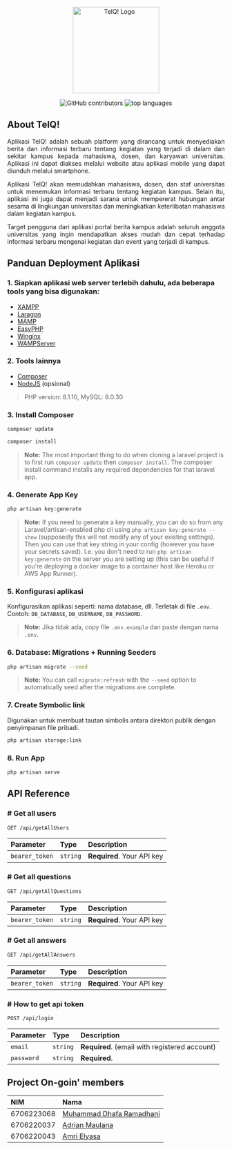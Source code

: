 <p align="center"><img src="https://github.com/elyasa9833/telQ-app/assets/91476344/589a1867-452a-40be-96f5-43c0ad9b9191" height="200" alt="TelQ! Logo"></p>
<p align="center">
    <img alt="GitHub contributors" src="https://img.shields.io/github/contributors/elyasa9833/telQ-app">
    <img alt="top languages" src="https://img.shields.io/github/languages/top/elyasa9833/telQ-app">
</p>

## About TelQ!

<p align=justify>Aplikasi TelQ! adalah sebuah platform yang dirancang untuk menyediakan berita dan 
informasi terbaru tentang kegiatan yang terjadi di dalam dan sekitar kampus kepada mahasiswa, dosen, dan karyawan universitas. Aplikasi ini dapat diakses melalui website atau aplikasi mobile yang dapat diunduh melalui smartphone.</p>
<p align=justify>Aplikasi TelQ! akan memudahkan mahasiswa, dosen, dan staf universitas untuk menemukan 
informasi terbaru tentang kegiatan kampus. Selain itu, aplikasi ini juga dapat menjadi sarana untuk mempererat hubungan antar sesama di lingkungan universitas dan meningkatkan 
keterlibatan mahasiswa dalam kegiatan kampus.</p>
<p align=justify>Target pengguna dari aplikasi portal berita kampus adalah seluruh anggota 
universitas yang ingin mendapatkan akses mudah dan cepat terhadap informasi terbaru 
mengenai kegiatan dan event yang terjadi di kampus.</p>

## Panduan Deployment Aplikasi

### 1. Siapkan aplikasi web server terlebih dahulu, ada beberapa tools yang bisa digunakan:
- [XAMPP](https://www.apachefriends.org/)
- [Laragon](https://laragon.org/)
- [MAMP](https://www.mamp.info/en/mamp/windows/)
- [EasyPHP](https://www.easyphp.org/)
- [Winginx](https://winginx.com/en/)
- [WAMPServer](https://sourceforge.net/projects/wampserver/files/)

### 2. Tools lainnya
- [Composer](https://getcomposer.org/download/)
- [NodeJS](https://nodejs.org/en/download/current) (opsional)

> PHP version: 8.1.10, MySQL: 8.0.30

### 3. Install Composer
```bash
composer update
```
```bash
composer install
```
> **Note:** The most important thing to do when cloning a laravel project is to first run `composer update` then `composer install`. The composer install command installs any required dependencies for that laravel app.

### 4. Generate App Key
```bash
php artisan key:generate
```
> **Note:** If you need to generate a key manually, you can do so from any Laravel/artisan-enabled php cli using `php artisan key:generate --show` (supposedly this will not modify any of your existing settings). Then you can use that key string in your config (however you have your secrets saved). I.e. you don't need to run `php artisan key:generate` on the server you are setting up (this can be useful if you're deploying a docker image to a container host like Heroku or AWS App Runner).

### 5. Konfigurasi aplikasi 
Konfigurasikan aplikasi seperti: nama database, dll. Terletak di file `.env`. 
Contoh: `DB_DATABASE`, `DB_USERNAME`, `DB_PASSWORD`.

> **Note:** Jika tidak ada, copy file `.env.example` dan paste dengan nama `.env`.

### 6. Database: Migrations + Running Seeders
```bash
php artisan migrate --seed
```

> **Note:** You can call `migrate:refresh` with the `--seed` option to automatically seed after the migrations are complete.

### 7. Create Symbolic link
Digunakan untuk membuat tautan simbolis antara direktori publik dengan penyimpanan file pribadi.
```bash
php artisan storage:link
```

### 8. Run App
```bash
php artisan serve
```

## API Reference

### # Get all users

```bash
GET /api/getAllUsers
```

| Parameter      | Type     | Description                |
| :------------- | :------- | :------------------------- |
| `bearer_token` | `string` | **Required**. Your API key |

### # Get all questions

```bash
GET /api/getAllQuestions
```

| Parameter      | Type     | Description                |
| :------------- | :------- | :------------------------- |
| `bearer_token` | `string` | **Required**. Your API key |

### # Get all answers

```bash
GET /api/getAllAnswers
```

| Parameter      | Type     | Description                |
| :------------- | :------- | :------------------------- |
| `bearer_token` | `string` | **Required**. Your API key |

### # How to get api token
```bash
POST /api/login
```

| Parameter  | Type     | Description                                   |
| :--------- | :------- | :-------------------------------------------- |
| `email`    | `string` | **Required**. (email with registered account) |
| `password` | `string` | **Required**.                                 |

## Project On-goin' members

| NIM        | Nama                                                   |
| :----------| :----------------------------------------------------- |
| 6706223068 | [Muhammad Dhafa Ramadhani](https://github.com/MDhafaR) |
| 6706220037 | [Adrian Maulana](https://github.com/mega105)           |
| 6706220043 | [Amri Elyasa](https://github.com/elyasa9833)           |

